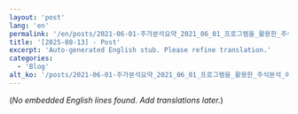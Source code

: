 ```yaml
---
layout: 'post'
lang: 'en'
permalink: '/en/posts/2021-06-01-주가분석요약_2021_06_01_프로그램을_활용한_주식분석_예상결과_18_24_14/'
title: '[2025-08-13] - Post'
excerpt: 'Auto-generated English stub. Please refine translation.'
categories:
  - 'Blog'
alt_ko: '/posts/2021-06-01-주가분석요약_2021_06_01_프로그램을_활용한_주식분석_예상결과_18_24_14/'
---
```


(*No embedded English lines found. Add translations later.*)
